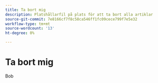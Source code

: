 ```yaml
---
title: Ta bort mig
description: Platshållarfil på plats för att ta bort alla artiklar
source-git-commit: 7e8166cf7f8c58ca546ff1fc09cece799f7e5e32
workflow-type: tm+mt
source-wordcount: '13'
ht-degree: 0%

---
```


# Ta bort mig

Bob